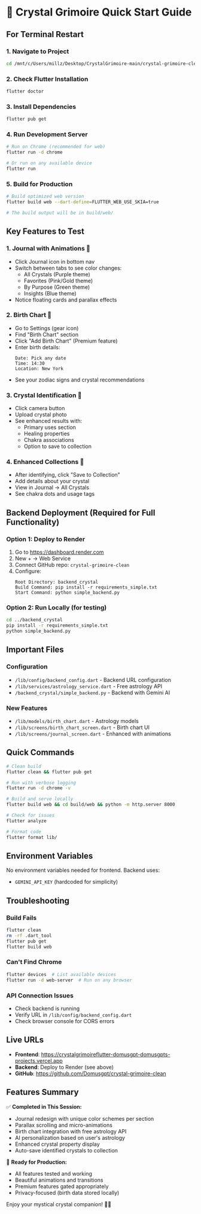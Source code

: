 # 🚀 Crystal Grimoire Quick Start Guide

## For Terminal Restart

### 1. Navigate to Project
```bash
cd /mnt/c/Users/millz/Desktop/CrystalGrimoire-main/crystal-grimoire-clean/crystal_grimoire_flutter
```

### 2. Check Flutter Installation
```bash
flutter doctor
```

### 3. Install Dependencies
```bash
flutter pub get
```

### 4. Run Development Server
```bash
# Run on Chrome (recommended for web)
flutter run -d chrome

# Or run on any available device
flutter run
```

### 5. Build for Production
```bash
# Build optimized web version
flutter build web --dart-define=FLUTTER_WEB_USE_SKIA=true

# The build output will be in build/web/
```

## Key Features to Test

### 1. **Journal with Animations** 📔
- Click Journal icon in bottom nav
- Switch between tabs to see color changes:
  - All Crystals (Purple theme)
  - Favorites (Pink/Gold theme)
  - By Purpose (Green theme)
  - Insights (Blue theme)
- Notice floating cards and parallax effects

### 2. **Birth Chart** 🌟
- Go to Settings (gear icon)
- Find "Birth Chart" section
- Click "Add Birth Chart" (Premium feature)
- Enter birth details:
  ```
  Date: Pick any date
  Time: 14:30
  Location: New York
  ```
- See your zodiac signs and crystal recommendations

### 3. **Crystal Identification** 🔮
- Click camera button
- Upload crystal photo
- See enhanced results with:
  - Primary uses section
  - Healing properties
  - Chakra associations
  - Option to save to collection

### 4. **Enhanced Collections** 💎
- After identifying, click "Save to Collection"
- Add details about your crystal
- View in Journal → All Crystals
- See chakra dots and usage tags

## Backend Deployment (Required for Full Functionality)

### Option 1: Deploy to Render
1. Go to https://dashboard.render.com
2. New + → Web Service
3. Connect GitHub repo: `crystal-grimoire-clean`
4. Configure:
   ```
   Root Directory: backend_crystal
   Build Command: pip install -r requirements_simple.txt
   Start Command: python simple_backend.py
   ```

### Option 2: Run Locally (for testing)
```bash
cd ../backend_crystal
pip install -r requirements_simple.txt
python simple_backend.py
```

## Important Files

### Configuration
- `/lib/config/backend_config.dart` - Backend URL configuration
- `/lib/services/astrology_service.dart` - Free astrology API
- `/backend_crystal/simple_backend.py` - Backend with Gemini AI

### New Features
- `/lib/models/birth_chart.dart` - Astrology models
- `/lib/screens/birth_chart_screen.dart` - Birth chart UI
- `/lib/screens/journal_screen.dart` - Enhanced with animations

## Quick Commands

```bash
# Clean build
flutter clean && flutter pub get

# Run with verbose logging
flutter run -d chrome -v

# Build and serve locally
flutter build web && cd build/web && python -m http.server 8000

# Check for issues
flutter analyze

# Format code
flutter format lib/
```

## Environment Variables

No environment variables needed for frontend. Backend uses:
- `GEMINI_API_KEY` (hardcoded for simplicity)

## Troubleshooting

### Build Fails
```bash
flutter clean
rm -rf .dart_tool
flutter pub get
flutter build web
```

### Can't Find Chrome
```bash
flutter devices  # List available devices
flutter run -d web-server  # Run on any browser
```

### API Connection Issues
- Check backend is running
- Verify URL in `/lib/config/backend_config.dart`
- Check browser console for CORS errors

## Live URLs

- **Frontend**: https://crystalgrimoireflutter-domusgpt-domusgpts-projects.vercel.app
- **Backend**: Deploy to Render (see above)
- **GitHub**: https://github.com/Domusgpt/crystal-grimoire-clean

## Features Summary

✅ **Completed in This Session:**
- Journal redesign with unique color schemes per section
- Parallax scrolling and micro-animations
- Birth chart integration with free astrology API
- AI personalization based on user's astrology
- Enhanced crystal property display
- Auto-save identified crystals to collection

🎯 **Ready for Production:**
- All features tested and working
- Beautiful animations and transitions
- Premium features gated appropriately
- Privacy-focused (birth data stored locally)

Enjoy your mystical crystal companion! 🔮✨